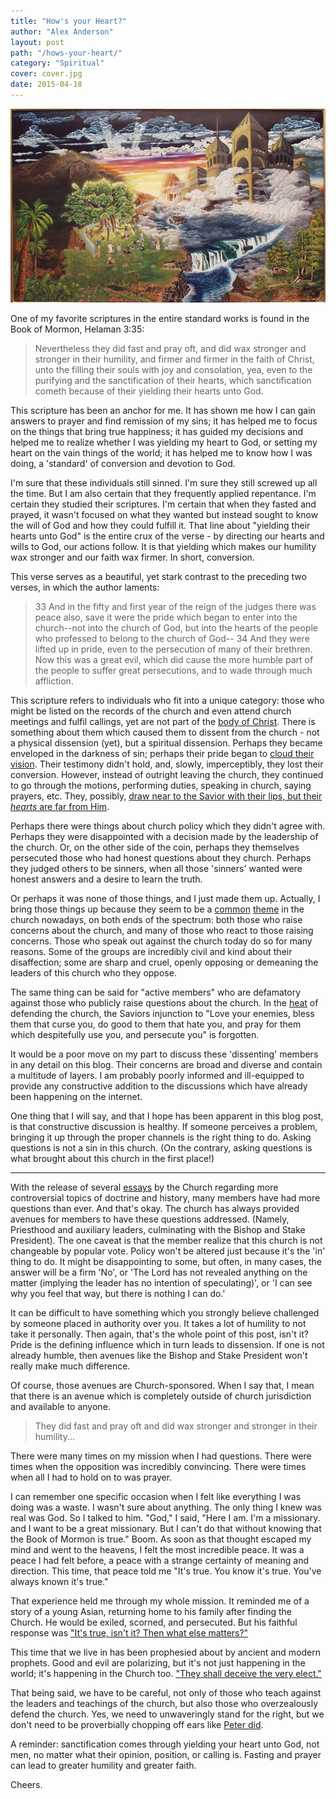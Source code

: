 ```yaml
---
title: "How's your Heart?"
author: "Alex Anderson"
layout: post
path: "/hows-your-heart/"
category: "Spiritual"
cover: cover.jpg
date: 2015-04-18
---
```


![Where are you headed?](cover.jpg)

One of my favorite scriptures in the entire standard works is found in the Book of Mormon, Helaman 3:35:

> Nevertheless they did fast and pray oft, and did wax stronger and stronger in their humility, and firmer and firmer in the faith of Christ, unto the filling their souls with joy and consolation, yea, even to the purifying and the sanctification of their hearts, which sanctification cometh because of their yielding their hearts unto God.

This scripture has been an anchor for me. It has shown me how I can gain answers to prayer and find remission of my sins; it has helped me to focus on the things that bring true happiness; it has guided my decisions and helped me to realize whether I was yielding my heart to God, or setting my heart on the vain things of the world; it has helped me to know how I was doing, a 'standard' of conversion and devotion to God.

I'm sure that these individuals still sinned. I'm sure they still screwed up all the time. But I am also certain that they frequently applied repentance. I'm certain they studied their scriptures. I'm certain that when they fasted and prayed, it wasn't focused on what they wanted but instead sought to know the will of God and how they could fulfill it. That line about "yielding their hearts unto God" is the entire crux of the verse - by directing our hearts and wills to God, our actions follow. It is that yielding which makes our humility wax stronger and our faith wax firmer. In short, conversion.

This verse serves as a beautiful, yet stark contrast to the preceding two verses, in which the author laments:

> 33 And in the fifty and first year of the reign of the judges there was peace also, save it were the pride which began to enter into the church--not into the church of God, but into the hearts of the people who professed to belong to the church of God--
> 34 And they were lifted up in pride, even to the persecution of many of their brethren. Now this was a great evil, which did cause the more humble part of the people to suffer great persecutions, and to wade through much affliction.

This scripture refers to individuals who fit into a unique category: those who might be listed on the records of the church and even attend church meetings and fulfil callings, yet are not part of the [body of Christ](https://www.lds.org/scriptures/nt/rom/12.5?lang=eng#4). There is something about them which caused them to dissent from the church - not a physical dissension (yet), but a spiritual dissension. Perhaps they became enveloped in the darkness of sin; perhaps their pride began to [cloud their vision](https://www.lds.org/scriptures/bofm/jacob/4.14?lang=eng#13). Their testimony didn't hold, and, slowly, imperceptibly, they lost their conversion. However, instead of outright leaving the church, they continued to go through the motions, performing duties, speaking in church, saying prayers, etc. They, possibly, [draw near to the Savior with their lips, but their _hearts_ are far from Him](https://www.lds.org/scriptures/ot/isa/29.13?lang=eng#12).

Perhaps there were things about church policy which they didn't agree with. Perhaps they were disappointed with a decision made by the leadership of the church. Or, on the other side of the coin, perhaps they themselves persecuted those who had honest questions about they church. Perhaps they judged others to be sinners, when all those 'sinners' wanted were honest answers and a desire to learn the truth.

Or perhaps it was none of those things, and I just made them up. Actually, I bring those things up because they seem to be a [common](http://www.kutv.com/news/features/local-news/stories/BYU-students-speak-out-against-Honor-Code-policies-to-national-accreditation-board-115784.shtml#.VTR1bc7qdSV) [theme](http://www.kutv.com/news/features/local-news/stories/Vocal-oppositions-at-LDS-General-Conference-not-a-first-111230.shtml#.VTR2xs7qdSU) in the church nowadays, on both ends of the spectrum: both those who raise concerns about the church, and many of those who react to those raising concerns. Those who speak out against the church today do so for many reasons. Some of the groups are incredibly civil and kind about their disaffection; some are sharp and cruel, openly opposing or demeaning the leaders of this church who they oppose.

The same thing can be said for "active members" who are defamatory against those who publicly raise questions about the church. In the [heat](http://gephardtdaily.com/local/byu-asst-coach-takes-heat-over-tweet-after-lds-general-conference-t/) of defending the church, the Saviors injunction to "Love your enemies, bless them that curse you, do good to them that hate you, and pray for them which despitefully use you, and persecute you" is forgotten.

It would be a poor move on my part to discuss these 'dissenting' members in any detail on this blog. Their concerns are broad and diverse and contain a multitude of layers. I am probably poorly informed and ill-equipped to provide any constructive addition to the discussions which have already been happening on the internet.

One thing that I will say, and that I hope has been apparent in this blog post, is that constructive discussion is healthy. If someone perceives a problem, bringing it up through the proper channels is the right thing to do. Asking questions is not a sin in this church. (On the contrary, asking questions is what brought about this church in the first place!)

---

With the release of several [essays](http://ldsessays.com/) by the Church regarding more controversial topics of doctrine and history, many members have had more questions than ever. And that's okay. The church has always provided avenues for members to have these questions addressed. (Namely, Priesthood and auxiliary leaders, culminating with the Bishop and Stake President). The one caveat is that the member realize that this church is not changeable by popular vote. Policy won't be altered just because it's the 'in' thing to do. It might be disappointing to some, but often, in many cases, the answer will be a firm 'No', or 'The Lord has not revealed anything on the matter (implying the leader has no intention of speculating)', or 'I can see why you feel that way, but there is nothing I can do.'

It can be difficult to have something which you strongly believe challenged by someone placed in authority over you. It takes a lot of humility to not take it personally. Then again, that's the whole point of this post, isn't it? Pride is the defining influence which in turn leads to dissension. If one is not already humble, then avenues like the Bishop and Stake President won't really make much difference.

Of course, those avenues are Church-sponsored. When I say that, I mean that there is an avenue which is completely outside of church jurisdiction and available to anyone.

> They did fast and pray oft and did wax stronger and stronger in their humility...

There were many times on my mission when I had questions. There were times when the opposition was incredibly convincing. There were times when all I had to hold on to was prayer.

I can remember one specific occasion when I felt like everything I was doing was a waste. I wasn't sure about anything. The only thing I knew was real was God. So I talked to him. "God," I said, "Here I am. I'm a missionary. and I want to be a great missionary. But I can't do that without knowing that the Book of Mormon is true." Boom. As soon as that thought escaped my mind and went to the heavens, I felt the most incredible peace. It was a peace I had felt before, a peace with a strange certainty of meaning and direction. This time, that peace told me "It's true. You know it's true. You've always known it's true."

That experience held me through my whole mission. It reminded me of a story of a young Asian, returning home to his family after finding the Church. He would be exiled, scorned, and persecuted. But his faithful response was ["It's true, isn't it? Then what else matters?"](https://www.lds.org/general-conference/2007/04/its-true-isn-t-it-then-what-else-matters?lang=eng)

This time that we live in has been prophesied about by ancient and modern prophets. Good and evil are polarizing, but it's not just happening in the world; it's happening in the Church too. ["They shall deceive the very elect."](https://www.lds.org/scriptures/nt/matt/24.24?lang=eng)

That being said, we have to be careful, not only of those who teach against the leaders and teachings of the church, but also those who overzealously defend the church. Yes, we need to unwaveringly stand for the right, but we don't need to be proverbially chopping off ears like [Peter did](https://www.lds.org/scriptures/nt/john/18.10?lang=eng).

A reminder: sanctification comes through yielding your heart unto God, not men, no matter what their opinion, position, or calling is. Fasting and prayer can lead to greater humility and greater faith.

Cheers.
